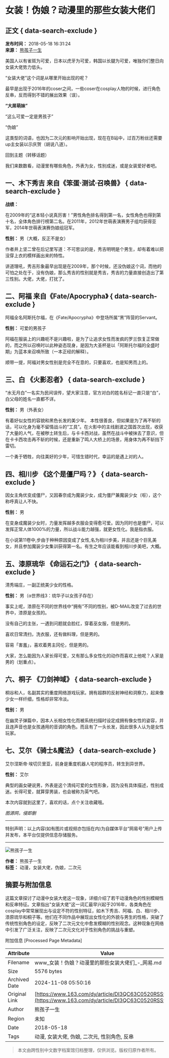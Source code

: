 # 女装！伪娘？动漫里的那些女装大佬们

## 正文 { data-search-exclude }


**发布时间：** 2018-05-18 16:31:24  
**来源：** [熊孩子一生](https://www.163.com/dy/media/T1513848945582.html)  

美国人以有雀斑为可爱，日本以虎牙为可爱，韩国以长腿为可爱，唯独你们整日向女装大佬势力低头。

“女装大佬”这个词是从哪里开始出现的呢？

最早是出现于2016年的coser之间，一些coser在cosplay人物的时候，进行角色反串，反而得到不错的展出效果（误）。

**“大屌萌妹”**

“这么可爱一定是男孩子”

“伪娘”

这类型的词语，也因为二次元的影响开始出现，现在在B站中，过百万粉丝还需要up主女装以示庆贺（胡说八道）。

回到主题（转移话题）

我们来数数看，动漫里有哪些角色，外表为女，性别成迷，或是女装爱好者吧。

## 一、木下秀吉 来自《笨蛋·测试·召唤兽》 { data-search-exclude }

**战绩：**

在2009年的“这本轻小说真厉害！”男性角色排名得到第一名，女性角色也得到第十名，全体角色排行榜第二名。在2011年，2012年世萌表演赛男子组均获得亚军，2014年世萌表演赛伪娘组冠军。

**性别：** 男（大概，反正不是女）

作者井上坚二曾在后记里写道：不可思议的是，秀吉明明是个男生，却有着难以把没穿上衣的模样画出来的特性。

讲道理吼，秀吉形象最早出现是在2009年，那个时候，还没伪娘这个词，而他的可怕之处在于，没有伪娘，那么秀吉的性别就是秀吉，秀吉的力量直接创造出了第三性别。大佬，大佬，打扰了。

## 二、阿福 来自《Fate/Apocrypha》 { data-search-exclude }

阿福全名阿斯托尔福，在《Fate/Apocrypha》中登场所属“黑”阵营的Servant。

**性别：** 可爱的男孩子  

阿福在服装上的兴趣呃不是兴趣啦，是为了让追求女性而发疯的罗兰恢复正常做的，而之所以召唤时以此种姿态现身，是因为大圣杯是以「阿斯托尔福的全盛时期」为蓝本来召唤所致（一本正经的解释）。

顺带一提，阿福对男女性别是完全不在意的，只要喜欢，也是知男而上的。

## 三、白 《火影忍者》 { data-search-exclude }

“水无月白”一名实为民间误传，望大家注意，官方对白的姓名标记一直只是“白”，白父母的姓名一直都不详。

**性别：** 男（外表女）

有着好似女性的容貌和黑色长发的美少年。 本性很善良，但如果是为了再不斩的话，可以化身为毫不留情战斗的“工具”。在火影中的主线剧波之国首次出现，收获了大量的人气，在被秽土转生后，与卡卡西对战，虽然在战斗中被抹去了意识，但在卡卡西攻击再不斩的时候，还是重新了鸣人大桥上的场景，用身体为再不斩挡下雷切。

一个勇于牺牲，向往美好的少年，可惜生错时代，幸运的是遇上对的人。

## 四、相川步 《这个是僵尸吗？》 { data-search-exclude }

因女主角优变成僵尸，又因春奈成为魔装少女，成为僵尸兼魔装少女（呕），这个称呼真让人不快。

**性别：** 男

在变身成魔装少女时，力量发挥越多衣服会变得愈可爱。因为同时也是僵尸，可以发挥正常人体1000%的力量，所以战斗能力越强，就更女性化。我是指衣服。

在小说第11卷中,步由于种种原因变成了女性,名为相川步美，并且还是个巨乳美女，并且参加魔装少女集训获得第一名。有生之年应该能看到相川步美吧，大概。

## 五、漆原琉华 《命运石之门》 { data-search-exclude }

清秀端庄，一副正统美少女的性格。

**性别：** 男（α世界线3：琉华子以女孩子存在）

事实上呢，漆原在不同的世界线中“拥有”不同的性别，被D-MAIL改变了过去的世界中，漆原是女孩的。

没有自己的主张，一遇到问题就会脸红，穿着巫女服，但是男的。

喜欢日常清扫，洗衣服，还有做料理，但是男的。

容易「害羞」，喜欢着男主冈伦，但是男的。

大家，怎么能因为人家长得可爱，又有那么多女性化的动作而喜欢上他呢？人家是男的（划重点）。

## 六、桐子 《刀剑神域》 { data-search-exclude }

桐谷和人，名副其实的重度网络游戏玩家。拥有超群的反射神经和洞察力，起来像少女一样纤细，性格却非常冷淡。

**性别：** 男

在幽灵子弹篇中，因本人长相女性化而被系统扫描时设定成拥有像女性的姿容，并且连声音也是女孩通用的音调的角色。而且有了一头长发，因此很多人认为是女性玩家。

## 七、艾尔 《骑士&魔法》 { data-search-exclude }

艾尔涅斯帝·埃切贝里亚，前身是重度机器人宅的程序员，转生到异世界。

**性别：** 艾尔

典型的画女硬说男，外表是这个清纯可爱的女性形象，因为没有具体描述，性别成迷。长得可爱，就算穿男装，也会被称为英气吧。

本次内容就到这里了，喜欢的话，点个关注收藏哦。

*图源网，侵即删*

---

特别声明：以上内容(如有图片或视频亦包括在内)为自媒体平台“网易号”用户上传并发布，本平台仅提供信息存储服务。

---

![熊孩子一生](https://nimg.ws.126.net/?url=http://dingyue.ws.126.net/Ao2uZky6a7iL6gnw0jeIADZykeeK4PanP72S2h6IpNypl1513848845535.png&thumbnail=160y160&quality=80&type=jpg)

**作者：** 熊孩子一生  
**标签：** 动漫，女装大佬，伪娘，二次元  


## 摘要与附加信息

<!-- tcd_abstract -->
这篇文章探讨了动漫中女装大佬这一现象，详细介绍了若干动漫角色的性别模糊性和反串特征。文章指出"女装大佬"这一词汇最早兴起于2016年，各类角色在cosplay中常常展现出与设定不符的性别特征，如木下秀吉、阿福、白、相川步、漆原琉华和桐子等。他们在不同作品中展现出女性化的外貌与男生的性格，突破了传统性别角色的设定，反映了二次元文化中愈发模糊的性别观念。这种现象在网络中引发了广泛关注，反映了二次元文化对于性别角色的挑战与重塑。
<!-- tcd_abstract_end -->

附加信息 [Processed Page Metadata]

| Attribute       | Value                                  |
|-----------------|----------------------------------------|
| Filename        | www_女装！伪娘？动漫里的那些女装大佬们_-_网易.md                             |
| Size            | 5576 bytes                           |
| Archived Date   | 2024-11-08 05:50:16                             |
| Original Link   | [https://www.163.com/dy/article/DI3QC63C0520RSS9.html](https://www.163.com/dy/article/DI3QC63C0520RSS9.html)                       |
| Author          | 熊孩子一生                               |
| Region          | 未知                               |
| Date            | 2018-05-18                                 |
| Tags            | 动漫, 女装大佬, 伪娘, 二次元, 性别角色, 反串                                 |
>
> 本文由跨性别中文数字档案馆归档整理，仅供浏览。版权归原作者所有。
>